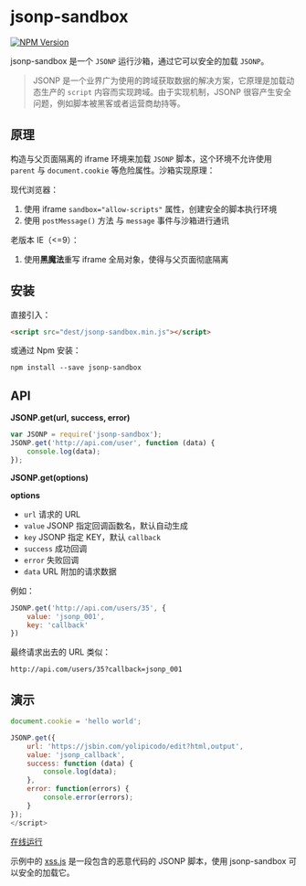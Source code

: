 # jsonp-sandbox

[![NPM Version][npm-image]][npm-url]

jsonp-sandbox 是一个 `JSONP` 运行沙箱，通过它可以安全的加载 `JSONP`。

> JSONP 是一个业界广为使用的跨域获取数据的解决方案，它原理是加载动态生产的 `script` 内容而实现跨域。由于实现机制，JSONP 很容产生安全问题，例如脚本被黑客或者运营商劫持等。

## 原理

构造与父页面隔离的 iframe 环境来加载 `JSONP` 脚本，这个环境不允许使用 `parent` 与 `document.cookie` 等危险属性。沙箱实现原理：

现代浏览器：

1. 使用 iframe `sandbox="allow-scripts"` 属性，创建安全的脚本执行环境
2. 使用 `postMessage()` 方法 与 `message` 事件与沙箱进行通讯

老版本 IE（\<=9）：

1. 使用**黑魔法**重写 iframe 全局对象，使得与父页面彻底隔离

## 安装

直接引入：

``` html
<script src="dest/jsonp-sandbox.min.js"></script>
```

或通过 Npm 安装：

``` shell
npm install --save jsonp-sandbox
```

## API

**JSONP.get(url, success, error)**

``` javascript
var JSONP = require('jsonp-sandbox');
JSONP.get('http://api.com/user', function (data) {
    console.log(data);
});
```

**JSONP.get(options)**

**options**

* `url` 请求的 URL
* `value` JSONP 指定回调函数名，默认自动生成
* `key` JSONP 指定 KEY，默认 `callback`
* `success` 成功回调
* `error` 失败回调
* `data` URL 附加的请求数据

例如：

``` javascript
JSONP.get('http://api.com/users/35', {
    value: 'jsonp_001',
    key: 'callback'
})
```

最终请求出去的 URL 类似：

```
http://api.com/users/35?callback=jsonp_001
```

## 演示

```javascript
document.cookie = 'hello world';

JSONP.get({
    url: 'https://jsbin.com/yolipicodo/edit?html,output',
    value: 'jsonp_callback',
    success: function (data) {
        console.log(data);
    },
    error: function(errors) {
        console.error(errors);
    }
});
</script>
```

[在线运行](https://jsbin.com/yolipicodo/edit?html,output)

示例中的 [xss.js](https://cdn.rawgit.com/aui/jsonp-sandbox/master/test/xss.js) 是一段包含的恶意代码的 JSONP 脚本，使用 jsonp-sandbox 可以安全的加载它。

[npm-image]: https://img.shields.io/npm/v/jsonp-sandbox.svg
[npm-url]: https://npmjs.org/package/jsonp-sandbox